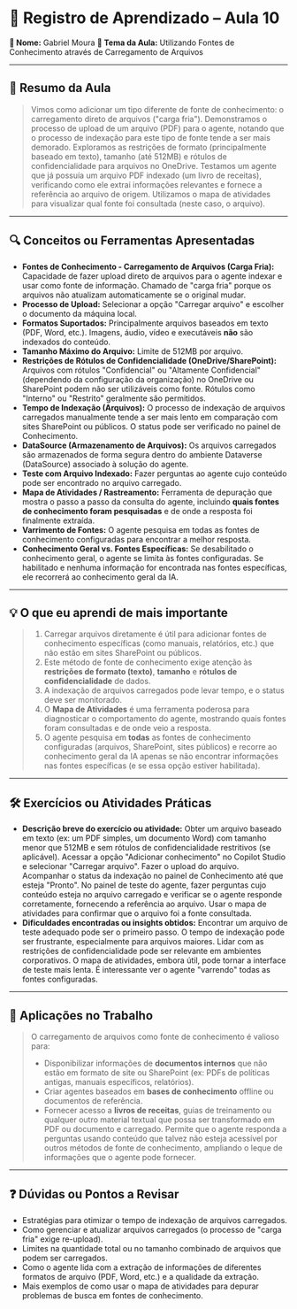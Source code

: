 # 📘 Registro de Aprendizado – Aula 10

**👤 Nome:** Gabriel Moura
**🎯 Tema da Aula:** Utilizando Fontes de Conhecimento através de Carregamento de Arquivos

---

## 📝 Resumo da Aula
> Vimos como adicionar um tipo diferente de fonte de conhecimento: o carregamento direto de arquivos ("carga fria"). Demonstramos o processo de upload de um arquivo (PDF) para o agente, notando que o processo de indexação para este tipo de fonte tende a ser mais demorado. Exploramos as restrições de formato (principalmente baseado em texto), tamanho (até 512MB) e rótulos de confidencialidade para arquivos no OneDrive. Testamos um agente que já possuía um arquivo PDF indexado (um livro de receitas), verificando como ele extrai informações relevantes e fornece a referência ao arquivo de origem. Utilizamos o mapa de atividades para visualizar qual fonte foi consultada (neste caso, o arquivo).

---

## 🔍 Conceitos ou Ferramentas Apresentadas
- **Fontes de Conhecimento - Carregamento de Arquivos (Carga Fria):** Capacidade de fazer upload direto de arquivos para o agente indexar e usar como fonte de informação. Chamado de "carga fria" porque os arquivos não atualizam automaticamente se o original mudar.
- **Processo de Upload:** Selecionar a opção "Carregar arquivo" e escolher o documento da máquina local.
- **Formatos Suportados:** Principalmente arquivos baseados em texto (PDF, Word, etc.). Imagens, áudio, vídeo e executáveis **não** são indexados do conteúdo.
- **Tamanho Máximo do Arquivo:** Limite de 512MB por arquivo.
- **Restrições de Rótulos de Confidencialidade (OneDrive/SharePoint):** Arquivos com rótulos "Confidencial" ou "Altamente Confidencial" (dependendo da configuração da organização) no OneDrive ou SharePoint podem não ser utilizáveis como fonte. Rótulos como "Interno" ou "Restrito" geralmente são permitidos.
- **Tempo de Indexação (Arquivos):** O processo de indexação de arquivos carregados manualmente tende a ser mais lento em comparação com sites SharePoint ou públicos. O status pode ser verificado no painel de Conhecimento.
- **DataSource (Armazenamento de Arquivos):** Os arquivos carregados são armazenados de forma segura dentro do ambiente Dataverse (DataSource) associado à solução do agente.
- **Teste com Arquivo Indexado:** Fazer perguntas ao agente cujo conteúdo pode ser encontrado no arquivo carregado.
- **Mapa de Atividades / Rastreamento:** Ferramenta de depuração que mostra o passo a passo da consulta do agente, incluindo **quais fontes de conhecimento foram pesquisadas** e de onde a resposta foi finalmente extraída.
- **Varrimento de Fontes:** O agente pesquisa em todas as fontes de conhecimento configuradas para encontrar a melhor resposta.
- **Conhecimento Geral vs. Fontes Específicas:** Se desabilitado o conhecimento geral, o agente se limita às fontes configuradas. Se habilitado e nenhuma informação for encontrada nas fontes específicas, ele recorrerá ao conhecimento geral da IA.

---

## 💡 O que eu aprendi de mais importante
> 1.  Carregar arquivos diretamente é útil para adicionar fontes de conhecimento específicas (como manuais, relatórios, etc.) que não estão em sites SharePoint ou públicos.
> 2.  Este método de fonte de conhecimento exige atenção às **restrições de formato (texto)**, **tamanho** e **rótulos de confidencialidade** de dados.
> 3.  A indexação de arquivos carregados pode levar tempo, e o status deve ser monitorado.
> 4.  O **Mapa de Atividades** é uma ferramenta poderosa para diagnosticar o comportamento do agente, mostrando quais fontes foram consultadas e de onde veio a resposta.
> 5.  O agente pesquisa em **todas** as fontes de conhecimento configuradas (arquivos, SharePoint, sites públicos) e recorre ao conhecimento geral da IA apenas se não encontrar informações nas fontes específicas (e se essa opção estiver habilitada).

---

## 🛠 Exercícios ou Atividades Práticas
- **Descrição breve do exercício ou atividade:** Obter um arquivo baseado em texto (ex: um PDF simples, um documento Word) com tamanho menor que 512MB e sem rótulos de confidencialidade restritivos (se aplicável). Acessar a opção "Adicionar conhecimento" no Copilot Studio e selecionar "Carregar arquivo". Fazer o upload do arquivo. Acompanhar o status da indexação no painel de Conhecimento até que esteja "Pronto". No painel de teste do agente, fazer perguntas cujo conteúdo esteja no arquivo carregado e verificar se o agente responde corretamente, fornecendo a referência ao arquivo. Usar o mapa de atividades para confirmar que o arquivo foi a fonte consultada.
- **Dificuldades encontradas ou insights obtidos:** Encontrar um arquivo de teste adequado pode ser o primeiro passo. O tempo de indexação pode ser frustrante, especialmente para arquivos maiores. Lidar com as restrições de confidencialidade pode ser relevante em ambientes corporativos. O mapa de atividades, embora útil, pode tornar a interface de teste mais lenta. É interessante ver o agente "varrendo" todas as fontes configuradas.

---

## 📌 Aplicações no Trabalho
> O carregamento de arquivos como fonte de conhecimento é valioso para:
> - Disponibilizar informações de **documentos internos** que não estão em formato de site ou SharePoint (ex: PDFs de políticas antigas, manuais específicos, relatórios).
> - Criar agentes baseados em **bases de conhecimento** offline ou documentos de referência.
> - Fornecer acesso a **livros de receitas**, guias de treinamento ou qualquer outro material textual que possa ser transformado em PDF ou documento e carregado.
> Permite que o agente responda a perguntas usando conteúdo que talvez não esteja acessível por outros métodos de fonte de conhecimento, ampliando o leque de informações que o agente pode fornecer.

---

## ❓ Dúvidas ou Pontos a Revisar
- Estratégias para otimizar o tempo de indexação de arquivos carregados.
- Como gerenciar e atualizar arquivos carregados (o processo de "carga fria" exige re-upload).
- Limites na quantidade total ou no tamanho combinado de arquivos que podem ser carregados.
- Como o agente lida com a extração de informações de diferentes formatos de arquivo (PDF, Word, etc.) e a qualidade da extração.
- Mais exemplos de como usar o mapa de atividades para depurar problemas de busca em fontes de conhecimento.
